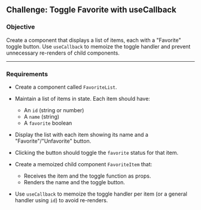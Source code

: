 ## Challenge: Toggle Favorite with useCallback

### Objective

Create a component that displays a list of items, each with a "Favorite" toggle button. Use `useCallback` to memoize the toggle handler and prevent unnecessary re-renders of child components.

---

### Requirements

- Create a component called `FavoriteList`.

- Maintain a list of items in state. Each item should have:

  - An `id` (string or number)
  - A `name` (string)
  - A `favorite` boolean

- Display the list with each item showing its name and a "Favorite"/"Unfavorite" button.

- Clicking the button should toggle the `favorite` status for that item.

- Create a memoized child component `FavoriteItem` that:

  - Receives the item and the toggle function as props.
  - Renders the name and the toggle button.

- Use `useCallback` to memoize the toggle handler per item (or a general handler using `id`) to avoid re-renders.
